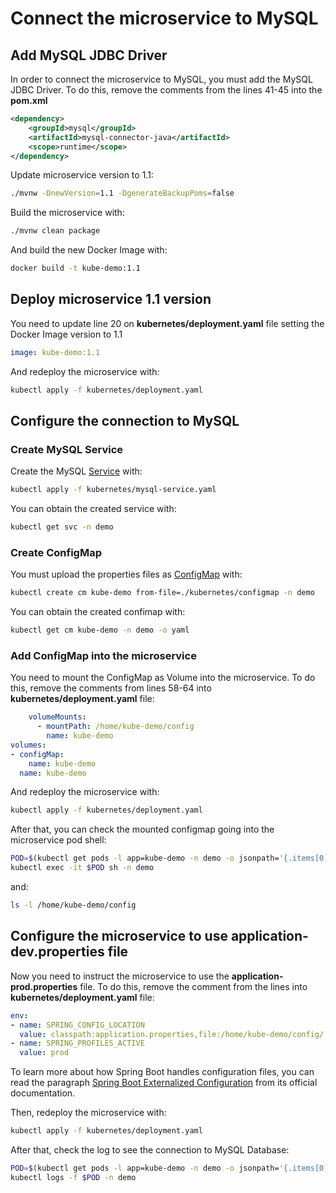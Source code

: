 # Connect the microservice to MySQL

## Add MySQL JDBC Driver

In order to connect the microservice to MySQL, you must add the MySQL JDBC Driver.
To do this, remove the comments from the lines 41-45 into the **pom.xml**

```xml
<dependency>
    <groupId>mysql</groupId>
    <artifactId>mysql-connector-java</artifactId>
    <scope>runtime</scope>
</dependency>
```

Update microservice version to 1.1:

```bash
./mvnw -DnewVersion=1.1 -DgenerateBackupPoms=false
```

Build the microservice with:

```bash
./mvnw clean package
```

And build the new Docker Image with:

```bash
docker build -t kube-demo:1.1
```

## Deploy microservice 1.1 version

You need to update line 20 on **kubernetes/deployment.yaml** file setting the Docker Image version to 1.1

```yaml
image: kube-demo:1.1
```

And redeploy the microservice with:

```bash
kubectl apply -f kubernetes/deployment.yaml
```

## Configure the connection to MySQL

### Create MySQL Service

Create the MySQL [Service](https://kubernetes.io/docs/concepts/services-networking/service/) with:

```bash
kubectl apply -f kubernetes/mysql-service.yaml
```

You can obtain the created service with:

```bash
kubectl get svc -n demo
```

### Create ConfigMap

You must upload the properties files as [ConfigMap](https://kubernetes.io/docs/tasks/configure-pod-container/configure-pod-configmap/) with:

```bash
kubectl create cm kube-demo from-file=./kubernetes/configmap -n demo
```

You can obtain the created confimap with:

```bash
kubectl get cm kube-demo -n demo -o yaml
```

### Add ConfigMap into the microservice

You need to mount the ConfigMap as Volume into the microservice.
To do this, remove the comments from lines 58-64 into **kubernetes/deployment.yaml** file:

```yaml
    volumeMounts:
      - mountPath: /home/kube-demo/config
        name: kube-demo
volumes:
- configMap:
    name: kube-demo
  name: kube-demo
```

And redeploy the microservice with:

```bash
kubectl apply -f kubernetes/deployment.yaml
```

After that, you can check the mounted configmap going into the microservice pod shell:

```bash
POD=$(kubectl get pods -l app=kube-demo -n demo -o jsonpath='{.items[0].metadata.name}')
kubectl exec -it $POD sh -n demo
```

and:

```bash
ls -l /home/kube-demo/config
```

## Configure the microservice to use application-dev.properties file

Now you need to instruct the microservice to use the **application-prod.properties** file.
To do this, remove the comment from the lines into **kubernetes/deployment.yaml** file:

```yaml
env:
- name: SPRING_CONFIG_LOCATION
  value: classpath:application.properties,file:/home/kube-demo/config/
- name: SPRING_PROFILES_ACTIVE
  value: prod
```

To learn more about how Spring Boot handles configuration files, you can read the paragraph [Spring Boot Externalized Configuration](https://docs.spring.io/spring-boot/docs/current/reference/html/boot-features-external-config.html) from its official documentation.

Then, redeploy the microservice with:

```bash
kubectl apply -f kubernetes/deployment.yaml
```

After that, check the log to see the connection to MySQL Database:

```bash
POD=$(kubectl get pods -l app=kube-demo -n demo -o jsonpath='{.items[0].metadata.name}')
kubectl logs -f $POD -n demo
```
